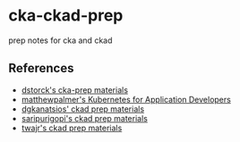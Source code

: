 # cka-ckad-prep
prep notes for cka and ckad

## References
* [dstorck's cka-prep materials](https://github.com/DStorck/cka-prep)
* [matthewpalmer's Kubernetes for Application Developers
](https://matthewpalmer.net/kubernetes-app-developer/)
* [dgkanatsios' ckad prep materials](https://github.com/dgkanatsios/CKAD-exercises)
* [saripurigopi's ckad prep materials](https://github.com/saripurigopi/CKAD)
* [twajr's ckad prep materials](https://github.com/twajr/ckad-prep-notes)
